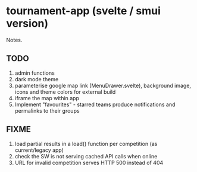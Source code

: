 # tournament-app (svelte / smui version)

Notes.

## TODO
1. admin functions
1. dark mode theme
1. parameterise google map link (MenuDrawer.svelte), background image, icons and theme colors for external build
1. iframe the map within app
1. Implement "favourites" - starred teams produce notifications and permalinks to their groups

## FIXME
1. load partial results in a load() function per competition (as current/legacy app)
1. check the SW is not serving cached API calls when online
1. URL for invalid competition serves HTTP 500 instead of 404
